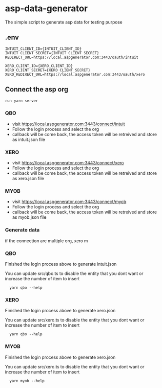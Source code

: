 # asp-data-generator

The simple script to generate asp data for testing purpose

## .env

```
INTUIT_CLIENT_ID={INTUIT_CLIENT_ID}
INTUIT_CLIENT_SECRET={INTUIT_CLIENT_SECRET}
REDIRECT_URL=https://local.aspgenerator.com:3443/oauth/intuit

XERO_CLIENT_ID={XERO_CLIENT_ID}
XERO_CLIENT_SECRET={XERO_CLIENT_SECRET}
XERO_REDIRECT_URL=https://local.aspgenerator.com:3443/oauth/xero

```

## Connect the asp org

```sh
run yarn server
```

### QBO

- visit https://local.aspgenerator.com:3443/connect/intuit
- Follow the login process and select the org
- callback will be come back, the access token will be retreived and store as intuit.json file

### XERO

- visit https://local.aspgenerator.com:3443/connect/xero
- Follow the login process and select the org
- callback will be come back, the access token will be retreived and store as xero.json file

### MYOB

- visit https://local.aspgenerator.com:3443/connect/myob
- Follow the login process and select the org
- callback will be come back, the access token will be retreived and store as myob.json file

### Generate data
if the connection are multiple org, xero m

### QBO

Finished the login process above to generate intuit.json

You can update src/qbo.ts to disable the entity that you dont want or increase the number of item to insert

```
  yarn qbo --help

```

### XERO

Finished the login process above to generate xero.json

You can update src/xero.ts to disable the entity that you dont want or increase the number of item to insert

```
  yarn qbo --help

```

### MYOB

Finished the login process above to generate xero.json

You can update src/xero.ts to disable the entity that you dont want or increase the number of item to insert

```
  yarn myob --help

```
